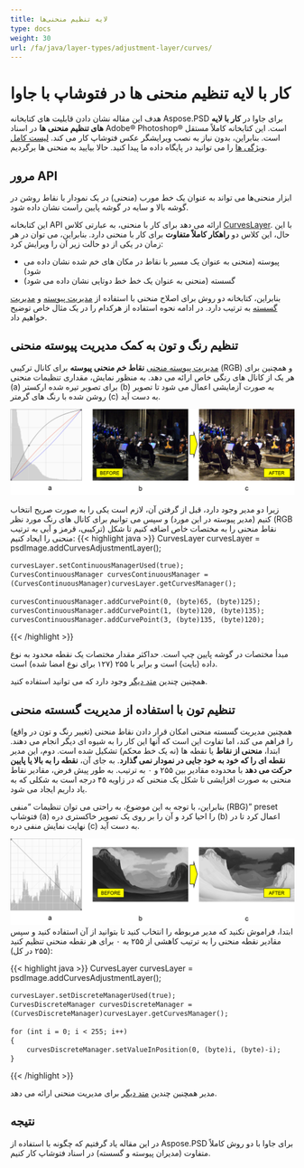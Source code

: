 ```yaml
---
title: لایه تنظیم منحنی‌ها
type: docs
weight: 30
url: /fa/java/layer-types/adjustment-layer/curves/
---
```


# کار با لایه تنظیم منحنی ها در فتوشاپ با جاوا

هدف این مقاله نشان دادن قابلیت های کتابخانه Aspose.PSD برای جاوا در **کار با لایه های تنظیم منحنی ها** در اسناد Adobe® Photoshop® است. این کتابخانه کاملاً مستقل است. بنابراین، بدون نیاز به نصب ویرایشگر عکس فتوشاپ کار می کند. [لیست کامل ویژگی ها](https://docs.aspose.com/psd/java/features/) را می توانید در پایگاه داده ما پیدا کنید. حالا بیایید به منحنی ها برگردیم.

## مرور API

ابزار منحنی‌ها می تواند به عنوان یک خط مورب (منحنی) در یک نمودار با نقاط روشن در گوشه بالا و سایه در گوشه پایین راست نشان داده شود.

این کتابخانه API ارائه می دهد برای کار با منحنی، به عبارتی کلاس [CurvesLayer](https://reference.aspose.com/psd/java/com.aspose.psd.fileformats.psd.layers.adjustmentlayers/CurvesLayer). با این حال، این کلاس دو **راهکار کاملاً متفاوت** برای کار با منحنی دارد. بنابراین، می توان در هر زمان در یکی از دو حالت زیر آن را ویرایش کرد:

- پیوسته (منحنی به عنوان یک مسیر با نقاط در مکان های خم شده نشان داده می شود)
- گسسته (منحنی به عنوان یک خط خط دوتایی نشان داده می شود)

بنابراین، کتابخانه دو روش برای اصلاح منحنی با استفاده از [مدیریت پیوسته](https://reference.aspose.com/psd/java/com.aspose.psd.fileformats.psd.layers.layerresources/curvescontinuousmanager) و [مدیریت گسسته](https://reference.aspose.com/psd/java/com.aspose.psd.fileformats.psd.layers.layerresources/CurvesDiscreteManager) به ترتیب دارد. در ادامه نحوه استفاده از هرکدام را در یک مثال خاص توضیح خواهیم داد.

## تنظیم رنگ و تون به کمک مدیریت پیوسته منحنی

[مدیریت پیوسته منحنی](https://reference.aspose.com/psd/java/com.aspose.psd.fileformats.psd.layers.layerresources/CurvesContinuousManager) **نقاط خم منحنی پیوسته** برای کانال ترکیبی (RGB) و همچنین برای هر یک از کانال های رنگی خاص ارائه می دهد. به منظور نمایش، مقداری تنظیمات منحنی (a) برای تصویر تیره شده ارکستر (b) به صورت آزمایشی اعمال می شود تا تصویر روشن شده با رنگ های گرمتر (c) به دست آید.

![شکل ۱ لایه تنظیم منحنی‌ها فتوشاپ](curves-psd-adjustment-layer-figure-1.png)

زیرا دو مدیر وجود دارد، قبل از گرفتن آن، لازم است یکی را به صورت صریح انتخاب کنیم (مدیر پیوسته در این مورد) و سپس می توانیم برای کانال های رنگ مورد نظر (RGB ترکیبی، قرمز و آبی به ترتیب) نقاط منحنی را به مختصات خاص اضافه کنیم تا شکل منحنی را ایجاد کنیم:
{{< highlight java >}}
    CurvesLayer curvesLayer = psdImage.addCurvesAdjustmentLayer();

    curvesLayer.setContinuousManagerUsed(true);
    CurvesContinuousManager curvesContinuousManager = (CurvesContinuousManager)curvesLayer.getCurvesManager();

    curvesContinuousManager.addCurvePoint(0, (byte)65, (byte)125);
    curvesContinuousManager.addCurvePoint(1, (byte)120, (byte)135);
    curvesContinuousManager.addCurvePoint(3, (byte)135, (byte)120);
{{< /highlight >}}

مبدأ مختصات در گوشه پایین چپ است. حداکثر مقدار مختصات یک نقطه محدود به نوع داده (بایت) است و برابر با ۲۵۵ (۱۲۷ برای نوع امضا شده) است.

همچنین چندین [متد دیگر](https://reference.aspose.com/psd/java/com.aspose.psd.fileformats.psd.layers.layerresources/CurvesContinuousManager) وجود دارد که می توانید استفاده کنید.

## تنظیم تون با استفاده از مدیریت گسسته منحنی

همچنین مدیریت گسسته منحنی امکان قرار دادن نقاط منحنی (تغییر رنگ و تون در واقع) را فراهم می کند، اما تفاوت این است که آنها این کار را به شیوه ای دیگر انجام می دهند. ابتدا، **منحنی از نقاط** یا نقطه ها (نه یک خط محکم) تشکیل شده است. دوم، این مدیر **نقطه ای را که خود به خود جایی در نمودار نمی گذارد**. به جای آن، **نقطه را به بالا یا پایین حرکت می دهد** با محدوده مقادیر بین ۲۵۵ و ۰ به ترتیب. به طور پیش فرض، مقادیر نقاط منحنی به صورت افزایشی تا شکل یک منحنی که در زاویه ۴۵ درجه است به شکلی که به یاد داریم ایجاد می شود.

بنابراین، با توجه به این موضوع، به راحتی می توان تنظیمات &#8220;منفی (RBG)&#8221; preset فتوشاپ (a) را احیا کرد و آن را بر روی یک تصویر خاکستری دره (b) اعمال کرد تا در نهایت نمایش منفی دره (c) به دست آید.

![شکل ۲ لایه تنظیم منحنی‌ها فتوشاپ](curves-psd-adjustment-layer-figure-2.png) ابتدا، فراموش نکنید که مدیر مربوطه را انتخاب کنید تا بتوانید از آن استفاده کنید و سپس مقادیر نقطه منحنی را به ترتیب کاهشی از ۲۵۵ به ۰ برای هر نقطه منحنی تنظیم کنید (۲۵۵ در کل):

{{< highlight java >}}
    CurvesLayer curvesLayer = psdImage.addCurvesAdjustmentLayer();

    curvesLayer.setDiscreteManagerUsed(true);
    CurvesDiscreteManager curvesDiscreteManager = (CurvesDiscreteManager)curvesLayer.getCurvesManager();

    for (int i = 0; i < 255; i++)
    {
        curvesDiscreteManager.setValueInPosition(0, (byte)i, (byte)-i);
    }
{{< /highlight >}}

مدیر همچنین چندین [متد دیگر](https://reference.aspose.com/psd/java/com.aspose.psd.fileformats.psd.layers.layerresources/curvesdiscretemanager) برای مدیریت منحنی ارائه می دهد.

## نتیجه

در این مقاله یاد گرفتیم که چگونه با استفاده از Aspose.PSD برای جاوا با دو روش کاملاً متفاوت (مدیران پیوسته و گسسته) در اسناد فتوشاپ کار کنیم.
